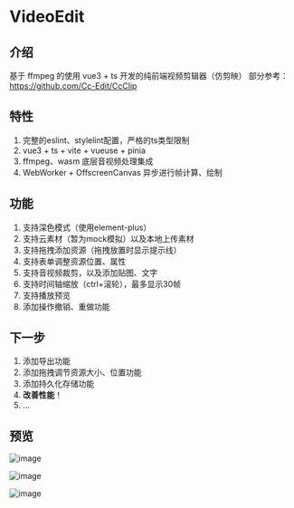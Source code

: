 # VideoEdit

## 介绍
基于 ffmpeg 的使用 vue3 + ts 开发的纯前端视频剪辑器（仿剪映）
部分参考：https://github.com/Cc-Edit/CcClip

## 特性
1. 完整的eslint、stylelint配置，严格的ts类型限制
2. vue3 + ts + vite + vueuse + pinia
3. ffmpeg、wasm 底层音视频处理集成
4. WebWorker + OffscreenCanvas 异步进行帧计算、绘制

## 功能
1. 支持深色模式（使用element-plus）
2. 支持云素材（暂为mock模拟）以及本地上传素材
3. 支持拖拽添加资源（拖拽放置时显示提示线）
4. 支持表单调整资源位置、属性
5. 支持音视频裁剪，以及添加贴图、文字
6. 支持时间轴缩放（ctrl+滚轮），最多显示30帧
7. 支持播放预览
8. 添加操作撤销、重做功能

## 下一步
1. 添加导出功能
2. 添加拖拽调节资源大小、位置功能
3. 添加持久化存储功能
4. **改善性能**！
5. ...

## 预览
![image](https://github.com/pan-jy/VideoEditor/assets/81850790/aea240da-647b-42ba-aaf0-3b1f6b58d672)

![image](https://github.com/pan-jy/VideoEditor/assets/81850790/03379ad5-d599-496d-ad1d-0d69c517275e)

![image](https://github.com/pan-jy/VideoEditor/assets/81850790/6f95f1c1-f1fd-4984-b22c-eaff9bd3c5a8)


